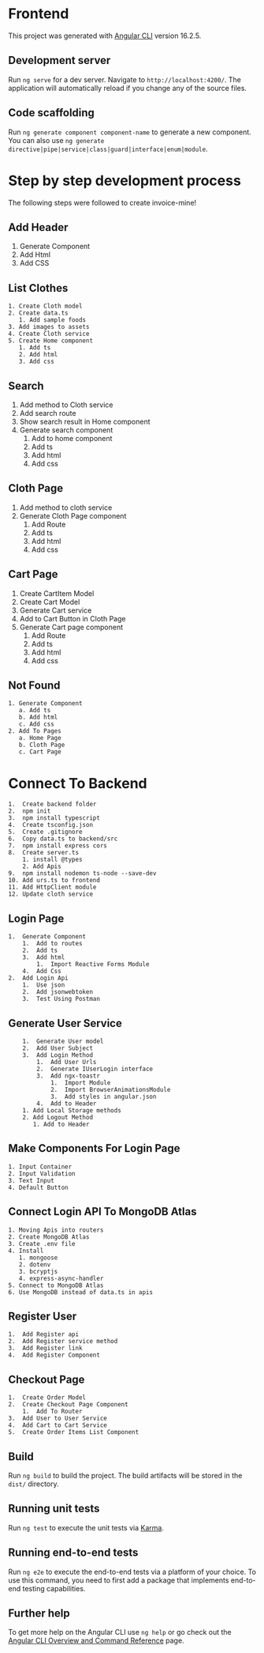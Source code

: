 # Frontend

This project was generated with [Angular CLI](https://github.com/angular/angular-cli) version 16.2.5.

## Development server

Run `ng serve` for a dev server. Navigate to `http://localhost:4200/`. The application will automatically reload if you change any of the source files.

## Code scaffolding

Run `ng generate component component-name` to generate a new component. You can also use `ng generate directive|pipe|service|class|guard|interface|enum|module`.

# Step by step development process
   The following steps were followed to create invoice-mine!

## Add Header
   1. Generate Component
   2. Add Html
   3. Add CSS

## List Clothes
    1. Create Cloth model
    2. Create data.ts
       1. Add sample foods
    3. Add images to assets
    4. Create Cloth service
    5. Create Home component
       1. Add ts
       2. Add html
       3. Add css

## Search
   1. Add method to Cloth service
   2. Add search route
   3. Show search result in Home component
   4. Generate search component
      1. Add to home component
      2. Add ts
      3. Add html
      4. Add css

 ## Cloth Page
   1. Add method to cloth service
   2. Generate Cloth Page component
      1. Add Route
      2. Add ts
      3. Add html
      4. Add css
     
## Cart Page
   1. Create CartItem Model
   2. Create Cart Model
   3. Generate Cart service
   4. Add to Cart Button in Cloth Page
   5. Generate Cart page component
      1. Add Route
      2. Add ts
      3. Add html
      4. Add css
     
## Not Found
    1. Generate Component
       a. Add ts
       b. Add html
       c. Add css
    2. Add To Pages
       a. Home Page
       b. Cloth Page
       c. Cart Page

# Connect To Backend
    1.  Create backend folder
    2.  npm init
    3.  npm install typescript
    4.  Create tsconfig.json
    5.  Create .gitignore
    6.  Copy data.ts to backend/src
    7.  npm install express cors
    8.  Create server.ts
        1. install @types
        2. Add Apis
    9.  npm install nodemon ts-node --save-dev
    10. Add urs.ts to frontend
    11. Add HttpClient module
    12. Update cloth service


## Login Page
    1.  Generate Component
        1.  Add to routes
        2.  Add ts 
        3.  Add html
            1.  Import Reactive Forms Module
        4.  Add Css
    2.  Add Login Api
        1.  Use json
        2.  Add jsonwebtoken
        3.  Test Using Postman

##  Generate User Service
        1.  Generate User model
        2.  Add User Subject
        3.  Add Login Method   
            1.  Add User Urls
            2.  Generate IUserLogin interface
            3.  Add ngx-toastr
                1.  Import Module
                2.  Import BrowserAnimationsModule
                3.  Add styles in angular.json
            4.  Add to Header
        1. Add Local Storage methods
        2. Add Logout Method
           1. Add to Header 

## Make Components For Login Page
    1. Input Container
    2. Input Validation
    3. Text Input
    4. Default Button

## Connect Login API To MongoDB Atlas
    1. Moving Apis into routers
    2. Create MongoDB Atlas
    3. Create .env file
    4. Install
       1. mongoose
       2. dotenv
       3. bcryptjs
       4. express-async-handler
    5. Connect to MongoDB Atlas
    6. Use MongoDB instead of data.ts in apis

 ## Register User
    1.  Add Register api
    2.  Add Register service method
    3.  Add Register link 
    4.  Add Register Component    

## Checkout Page
    1.  Create Order Model
    2.  Create Checkout Page Component
        1.  Add To Router   
    3.  Add User to User Service 
    4.  Add Cart to Cart Service 
    5.  Create Order Items List Component

## Build

Run `ng build` to build the project. The build artifacts will be stored in the `dist/` directory.

## Running unit tests

Run `ng test` to execute the unit tests via [Karma](https://karma-runner.github.io).

## Running end-to-end tests

Run `ng e2e` to execute the end-to-end tests via a platform of your choice. To use this command, you need to first add a package that implements end-to-end testing capabilities.

## Further help

To get more help on the Angular CLI use `ng help` or go check out the [Angular CLI Overview and Command Reference](https://angular.io/cli) page.
